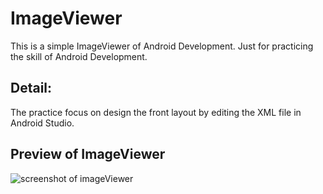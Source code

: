 # ImageViewer
This is a simple ImageViewer of Android Development.
Just for practicing the skill of Android Development.
## Detail:
The practice focus on design the front layout by editing the XML file in Android Studio.

## Preview of ImageViewer
![screenshot of imageViewer](https://user-images.githubusercontent.com/19303874/67087756-d3fc4780-f1a3-11e9-85c7-4e6e82c6733e.PNG)
